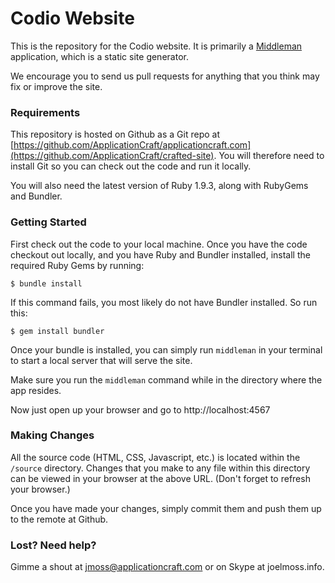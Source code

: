Codio Website
==============

This is the repository for the Codio website. It is primarily a [Middleman](http://middlemanapp.com/) application, which is a static site generator.

We encourage you to send us pull requests for anything that you think may fix or improve the site.


### Requirements ###

This repository is hosted on Github as a Git repo at [https://github.com/ApplicationCraft/applicationcraft.com](https://github.com/ApplicationCraft/crafted-site). You will therefore need to install Git so you can check out the code and run it locally.

You will also need the latest version of Ruby 1.9.3, along with RubyGems and Bundler.


### Getting Started ###

First check out the code to your local machine. Once you have the code checkout out locally, and you have Ruby and Bundler installed, install the required Ruby Gems by running:

    $ bundle install

If this command fails, you most likely do not have Bundler installed. So run this:

    $ gem install bundler

Once your bundle is installed, you can simply run `middleman` in your terminal to start a local server that will serve the site.

Make sure you run the `middleman` command while in the directory where the app resides.

Now just open up your browser and go to http://localhost:4567


### Making Changes ###

All the source code (HTML, CSS, Javascript, etc.) is located within the `/source` directory. Changes that you make to any file within this directory can be viewed in your browser at the above URL. (Don't forget to refresh your browser.)

Once you have made your changes, simply commit them and push them up to the remote at Github.


### Lost? Need help? ###

Gimme a shout at jmoss@applicationcraft.com or on Skype at joelmoss.info.

